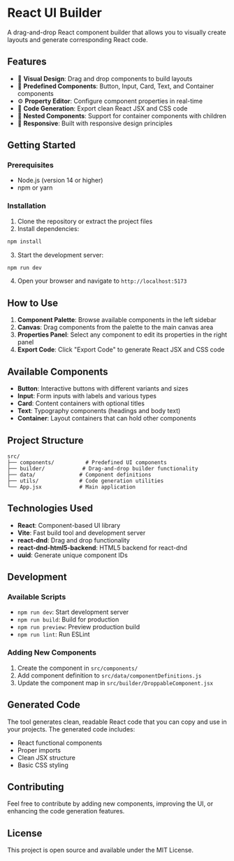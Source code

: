 # React UI Builder

A drag-and-drop React component builder that allows you to visually create layouts and generate corresponding React code.

## Features

- 🎨 **Visual Design**: Drag and drop components to build layouts
- 🧩 **Predefined Components**: Button, Input, Card, Text, and Container components
- ⚙️ **Property Editor**: Configure component properties in real-time
- 📝 **Code Generation**: Export clean React JSX and CSS code
- 🔧 **Nested Components**: Support for container components with children
- 📱 **Responsive**: Built with responsive design principles

## Getting Started

### Prerequisites

- Node.js (version 14 or higher)
- npm or yarn

### Installation

1. Clone the repository or extract the project files
2. Install dependencies:
```bash
npm install
```

3. Start the development server:
```bash
npm run dev
```

4. Open your browser and navigate to `http://localhost:5173`

## How to Use

1. **Component Palette**: Browse available components in the left sidebar
2. **Canvas**: Drag components from the palette to the main canvas area
3. **Properties Panel**: Select any component to edit its properties in the right panel
4. **Export Code**: Click "Export Code" to generate React JSX and CSS code

## Available Components

- **Button**: Interactive buttons with different variants and sizes
- **Input**: Form inputs with labels and various types
- **Card**: Content containers with optional titles
- **Text**: Typography components (headings and body text)
- **Container**: Layout containers that can hold other components

## Project Structure

```
src/
├── components/          # Predefined UI components
├── builder/            # Drag-and-drop builder functionality
├── data/              # Component definitions
├── utils/             # Code generation utilities
└── App.jsx            # Main application
```

## Technologies Used

- **React**: Component-based UI library
- **Vite**: Fast build tool and development server
- **react-dnd**: Drag and drop functionality
- **react-dnd-html5-backend**: HTML5 backend for react-dnd
- **uuid**: Generate unique component IDs

## Development

### Available Scripts

- `npm run dev`: Start development server
- `npm run build`: Build for production
- `npm run preview`: Preview production build
- `npm run lint`: Run ESLint

### Adding New Components

1. Create the component in `src/components/`
2. Add component definition to `src/data/componentDefinitions.js`
3. Update the component map in `src/builder/DroppableComponent.jsx`

## Generated Code

The tool generates clean, readable React code that you can copy and use in your projects. The generated code includes:

- React functional components
- Proper imports
- Clean JSX structure
- Basic CSS styling

## Contributing

Feel free to contribute by adding new components, improving the UI, or enhancing the code generation features.

## License

This project is open source and available under the MIT License.
